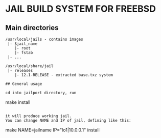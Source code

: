 # JAIL BUILD SYSTEM FOR FREEBSD

## Main directories

```
/usr/local/jails - contains images
 |- $jail_name
    |- root
    |- fstab
 |- ...

/usr/local/share/jail
 |- releases
    |- 12.1-RELEASE - extracted base.txz system

## General usage

cd into jailport directory, run 

```
make install
```

it will produce working jail.
You can change NAME and IP of jail, defining like this:

```
make NAME=jailname IP="lo1|10.0.0.1" install
```

